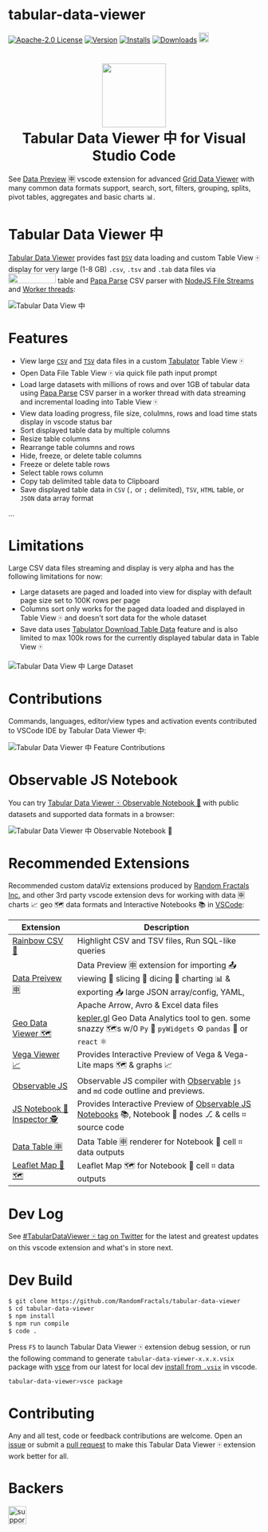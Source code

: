 # tabular-data-viewer

[![Apache-2.0 License](https://img.shields.io/badge/license-Apache2-brightgreen.svg)](http://opensource.org/licenses/Apache-2.0)
[![Version](https://vsmarketplacebadge.apphb.com/version-short/RandomFractalsInc.tabular-data-viewer.svg?color=orange)](https://marketplace.visualstudio.com/items?itemName=RandomFractalsInc.tabular-data-viewer)
[![Installs](https://vsmarketplacebadge.apphb.com/installs/RandomFractalsInc.tabular-data-viewer.svg?color=orange)](https://marketplace.visualstudio.com/items?itemName=RandomFractalsInc.tabular-data-viewer)
[![Downloads](https://vsmarketplacebadge.apphb.com/downloads/RandomFractalsInc.tabular-data-viewer.svg?color=orange)](https://marketplace.visualstudio.com/items?itemName=RandomFractalsInc.tabular-data-viewer)
<a href='https://ko-fi.com/dataPixy' target='_blank' title='support: https://ko-fi.com/dataPixy'>
  <img height='24' style='border:0px;height:20px;' src='https://az743702.vo.msecnd.net/cdn/kofi3.png?v=2' alt='https://ko-fi.com/dataPixy' /></a>

<h1 align="center">
  <img width="128" height="128" src="resources/icons/tabular-data-viewer.png" />
  <br />
  Tabular Data Viewer 中 for Visual Studio Code
</h1>

See [Data Preview](https://github.com/RandomFractals/vscode-data-preview) 🈸 vscode extension for advanced [Grid Data Viewer](https://marketplace.visualstudio.com/items?itemName=RandomFractalsInc.vscode-data-preview) with many common data formats support, search, sort, filters, grouping, splits, pivot tables, aggregates and basic charts 📊.

# Tabular Data Viewer 中

[Tabular Data Viewer](https://marketplace.visualstudio.com/items?itemName=RandomFractalsInc.tabular-data-viewer) provides fast [`DSV`](https://en.wikipedia.org/wiki/Delimiter-separated_values) data loading and custom Table View 🀄 display for very large (1-8 GB) `.csv`, `.tsv` and `.tab` data files via <a title="Tabulator" href="http://tabulator.info"><img width="95" height="20" src="docs/images/tabulator.png" /></a> table and [Papa Parse](https://www.papaparse.com/) CSV parser with [NodeJS File Streams](https://nodejs.dev/learn/nodejs-streams) and [Worker threads](https://nodejs.org/api/worker_threads.html):

![Tabular Data View 中](https://github.com/RandomFractals/tabular-data-viewer/blob/main/docs/images/tabular-data-view.png?raw=true 
 "Tabular Data View 中")
# Features

- View large [`CSV`](https://en.wikipedia.org/wiki/Comma-separated_values) and [`TSV`](https://en.wikipedia.org/wiki/Tab-separated_values) data files in a custom [Tabulator](http://tabulator.info/) Table View 🀄
- Open Data File Table View 🀄 via quick file path input prompt
- Load large datasets with millions of rows and over 1GB of tabular data using [Papa Parse](https://www.papaparse.com/) CSV parser in a worker thread with data streaming and incremental loading into Table View 🀄
- View data loading progress, file size, colulmns, rows and load time stats display in vscode status bar
- Sort displayed table data by multiple columns
- Resize table columns
- Rearrange table columns and rows
- Hide, freeze, or delete table columns
- Freeze or delete table rows
- Select table rows column
- Copy tab delimited table data to Clipboard
- Save displayed table data in `CSV` (`,` or `;` delimited), `TSV`, `HTML` table, or `JSON` data array format

...

# Limitations

Large CSV data files streaming and display is very alpha and has the following limitations for now:

- Large datasets are paged and loaded into view for display with default page size set to 100K rows per page
- Columns sort only works for the paged data loaded and displayed in Table View 🀄 and doesn't sort data for the whole dataset
- Save data uses [Tabulator Download Table Data](http://tabulator.info/docs/5.0/download) feature and is also limited to max 100k rows for the currently displayed tabular data in Table View 🀄

![Tabular Data View 中 Large Dataset](https://github.com/RandomFractals/tabular-data-viewer/blob/main/docs/images/tabular-data-view-large-dataset.png?raw=true 
 "Tabular Data View 中 Large Dataset")

# Contributions

Commands, languages, editor/view types and activation events contributed to VSCode IDE by Tabular Data Viewer 中:

![Tabular Data Viewer 中 Feature Contributions](https://github.com/RandomFractals/tabular-data-viewer/blob/main/docs/images/tabular-data-viewer-feature-contributions.png?raw=true 
 "Tabular Data Viewer 中 Feature Contributions")

# Observable JS Notebook

You can try [Tabular Data Viewer 🀄 Observable Notebook 📓](https://observablehq.com/@randomfractals/tabular-data-viewer) with public datasets and supported data formats in a browser:

![Tabular Data Viewer 中 Observable Notebook 📓](https://github.com/RandomFractals/tabular-data-viewer/blob/main/docs/images/tabular-data-viewer-observable-notebook.png?raw=true 
 "Tabular Data Viewer 中 Observable Notebook 📓")

# Recommended Extensions

Recommended custom dataViz extensions produced by [Random Fractals Inc.](https://marketplace.visualstudio.com/publishers/RandomFractalsInc) and other 3rd party vscode extension devs for working with data 🈸 charts 📈 geo 🗺️ data formats and Interactive Notebooks 📚 in [VSCode](https://code.visualstudio.com/):

| Extension | Description |
| --- | --- |
| [Rainbow CSV 🌈](https://marketplace.visualstudio.com/items?itemName=mechatroner.rainbow-csv) | Highlight CSV and TSV files, Run SQL-like queries |
| [Data Preivew 🈸](https://marketplace.visualstudio.com/items?itemName=RandomFractalsInc.vscode-data-preview) | Data Preview 🈸 extension for importing 📤 viewing 🔎 slicing 🔪 dicing 🎲 charting 📊 & exporting 📥 large JSON array/config, YAML, Apache Arrow, Avro & Excel data files |
| [Geo Data Viewer 🗺️](https://marketplace.visualstudio.com/items?itemName=RandomFractalsInc.geo-data-viewer) | [kepler.gl](https://kepler.gl) Geo Data Analytics tool to gen. some snazzy 🗺️s  w/0 `Py` 🐍 `pyWidgets` ⚙️ `pandas` 🐼 or `react` ⚛️ |
| [Vega Viewer 📈](https://marketplace.visualstudio.com/items?itemName=RandomFractalsInc.vscode-vega-viewer) | Provides Interactive Preview of Vega & Vega-Lite maps 🗺️ & graphs 📈 |
| [Observable JS](https://marketplace.visualstudio.com/items?itemName=GordonSmith.observable-js) | Observable JS compiler with [Observable](https://observablehq.com/@observablehq/observable-for-jupyter-users?collection=@observablehq/observable-for-jupyter-users) `js` and `md` code outline and previews. |
| [JS Notebook 📓 Inspector 🕵️](https://marketplace.visualstudio.com/items?itemName=RandomFractalsInc.js-notebook-inspector) | Provides Interactive Preview of [Observable JS Notebooks](https://observablehq.com/documentation#notebook-fundamentals) 📚, Notebook 📓 nodes ⎇ & cells ⌗ source code |
| [Data Table 🈸](https://marketplace.visualstudio.com/items?itemName=RandomFractalsInc.vscode-data-table) | Data Table 🈸 renderer for Notebook 📓 cell ⌗ data outputs |
| [Leaflet Map 🌿 🗺️](https://marketplace.visualstudio.com/items?itemName=RandomFractalsInc.vscode-leaflet) | Leaflet Map 🗺️ for Notebook 📓 cell ⌗ data outputs |

# Dev Log

See [#TabularDataViewer 🀄 tag on Twitter](https://twitter.com/hashtag/TabularDataViewer?src=hashtag_click&f=live) for the latest and greatest updates on this vscode extension and what's in store next.

# Dev Build

```bash
$ git clone https://github.com/RandomFractals/tabular-data-viewer
$ cd tabular-data-viewer
$ npm install
$ npm run compile
$ code .
```
Press `F5` to launch Tabular Data Viewer 🀄 extension debug session, or run the following command to generate `tabular-data-viewer-x.x.x.vsix` package with [vsce](https://code.visualstudio.com/api/working-with-extensions/publishing-extension#vsce) from our latest for local dev [install from `.vsix`](https://code.visualstudio.com/docs/editor/extension-marketplace#_install-from-a-vsix) in vscode.

```bash
tabular-data-viewer>vsce package
```

# Contributing

Any and all test, code or feedback contributions are welcome. Open an [issue](https://github.com/RandomFractals/tabular-data-viewer/issues) or submit a [pull request](https://docs.github.com/en/pull-requests) to make this Tabular Data Viewer 🀄 extension work better for all.

# Backers

<a href='https://ko-fi.com/dataPixy' target='_blank'>
  <img height='36' style='border:0px;height:36px;' border='0'
    src='https://az743702.vo.msecnd.net/cdn/kofi3.png?v=2' 
    alt='support me on ko-fi.com' />
</a>
